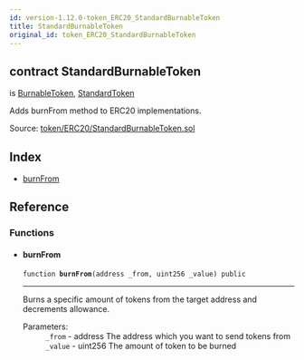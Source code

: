 ```yaml
---
id: version-1.12.0-token_ERC20_StandardBurnableToken
title: StandardBurnableToken
original_id: token_ERC20_StandardBurnableToken
---
```


<div class="contract-doc"><div class="contract"><h2 class="contract-header"><span class="contract-kind">contract</span> StandardBurnableToken</h2><p class="base-contracts"><span>is</span> <a href="token_ERC20_BurnableToken.html">BurnableToken</a><span>, </span><a href="token_ERC20_StandardToken.html">StandardToken</a></p><p class="description">Adds burnFrom method to ERC20 implementations.</p><div class="source">Source: <a href="https://github.com/OpenZeppelin/zeppelin-solidity/blob/v1.12.0/contracts/token/ERC20/StandardBurnableToken.sol" target="_blank">token/ERC20/StandardBurnableToken.sol</a></div></div><div class="index"><h2>Index</h2><ul><li><a href="token_ERC20_StandardBurnableToken.html#burnFrom">burnFrom</a></li></ul></div><div class="reference"><h2>Reference</h2><div class="functions"><h3>Functions</h3><ul><li><div class="item function"><span id="burnFrom" class="anchor-marker"></span><h4 class="name">burnFrom</h4><div class="body"><code class="signature">function <strong>burnFrom</strong><span>(address _from, uint256 _value) </span><span>public </span></code><hr/><div class="description"><p>Burns a specific amount of tokens from the target address and decrements allowance.</p></div><dl><dt><span class="label-parameters">Parameters:</span></dt><dd><div><code>_from</code> - address The address which you want to send tokens from</div><div><code>_value</code> - uint256 The amount of token to be burned</div></dd></dl></div></div></li></ul></div></div></div>
